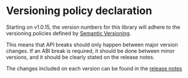 Versioning policy declaration
=============================

Starting on v1.0.15, the version numbers for this library will adhere to the versioning policies defined by [Semantic Versioning](https://semver.org/).

This means that API breaks should only happen between major version changes.
If an ABI break is required, it should be done between minor versions, and it should be clearly stated on the release notes.

The changes included on each version can be found in the [release notes](https://github.com/eProsima/Fast-CDR/releases)